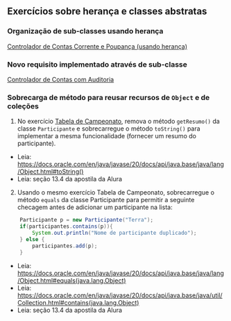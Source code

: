 ## Exercícios sobre herança e classes abstratas

### Organização de sub-classes usando herança

[Controlador de Contas Corrente e Poupança (usando herança)](conta-corrente-poupanca/)

### Novo requisito implementado através de sub-classe

[Controlador de Contas com Auditoria](controlador-conta-auditoria/)

### Sobrecarga de método para reusar recursos de `Object` e de coleções

1. No exercício [Tabela de Campeonato](../interfaces/tabela-campeonato/), remova o método `getResumo()` da classe `Participante` e sobrecarregue o método `toString()` para implementar a mesma funcionalidade (fornecer um resumo do participante).
 - Leia: https://docs.oracle.com/en/java/javase/20/docs/api/java.base/java/lang/Object.html#toString()
 - Leia: seção 13.4 da apostila da Alura

2. Usando o mesmo exercício Tabela de Campeonato, sobrecarregue o método `equals` da classe Participante para permitir a seguinte checagem antes de adicionar um participante na lista:

```java 
	Participante p = new Participante("Terra");
	if(participantes.contains(p)){
		System.out.println("Nome de participante duplicado");
	} else {
		participantes.add(p);
	}
```

- Leia: https://docs.oracle.com/en/java/javase/20/docs/api/java.base/java/lang/Object.html#equals(java.lang.Object)
- Leia: https://docs.oracle.com/en/java/javase/20/docs/api/java.base/java/util/Collection.html#contains(java.lang.Object)
- Leia: seção 13.4 da apostila da Alura
